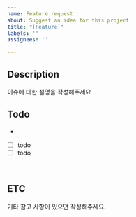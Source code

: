 ```yaml
---
name: Feature request
about: Suggest an idea for this project
title: "[Feature]"
labels: ''
assignees: ''

---
```


## Description
이슈에 대한 설명을 작성해주세요
<br>
## Todo
-
- [ ] todo
- [ ] todo

<br>

## ETC
기타 참고 사항이 있으면 작성해주세요.
